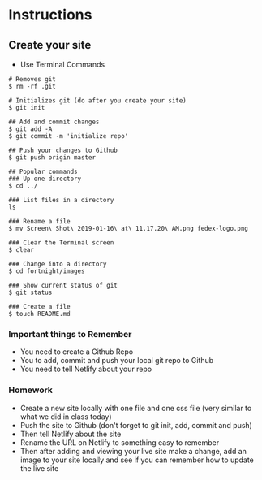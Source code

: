 # Instructions

## Create your site
* Use Terminal Commands

```
# Removes git
$ rm -rf .git

# Initializes git (do after you create your site)
$ git init

## Add and commit changes
$ git add -A
$ git commit -m 'initialize repo'

## Push your changes to Github
$ git push origin master

## Popular commands
### Up one directory
$ cd ../

### List files in a directory
ls

### Rename a file
$ mv Screen\ Shot\ 2019-01-16\ at\ 11.17.20\ AM.png fedex-logo.png

### Clear the Terminal screen
$ clear

### Change into a directory
$ cd fortnight/images

### Show current status of git
$ git status

### Create a file
$ touch README.md
```

### Important things to Remember
* You need to create a Github Repo
* You to add, commit and push your local git repo to Github
* You need to tell Netlify about your repo

### Homework
* Create a new site locally with one file and one css file (very similar to what we did in class today)
* Push the site to Github (don't forget to git init, add, commit and push)
* Then tell Netlify about the site
* Rename the URL on Netlify to something easy to remember
* Then after adding and viewing your live site make a change, add an image to your site locally and see if you can remember how to update the live site
